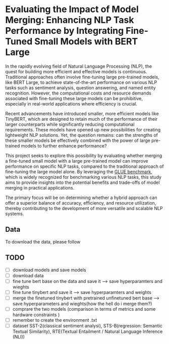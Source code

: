 #  Evaluating the Impact of Model Merging: Enhancing NLP Task Performance by Integrating Fine-Tuned Small Models with BERT Large


In the rapidly evolving field of Natural Language Processing (NLP), the quest for building more efficient and effective models is continuous. Traditional approaches often involve fine-tuning large pre-trained models, like BERT Large, to achieve state-of-the-art performance on various NLP tasks such as sentiment analysis, question answering, and named entity recognition. However, the computational costs and resource demands associated with fine-tuning these large models can be prohibitive, especially in real-world applications where efficiency is crucial.

Recent advancements have introduced smaller, more efficient models like TinyBERT, which are designed to retain much of the performance of their larger counterparts while significantly reducing computational requirements. These models have opened up new possibilities for creating lightweight NLP solutions. Yet, the question remains: can the strengths of these smaller models be effectively combined with the power of large pre-trained models to further enhance performance?

This project seeks to explore this possibility by evaluating whether merging a fine-tuned small model with a large pre-trained model can improve performance on specific NLP tasks, compared to the traditional approach of fine-tuning the large model alone. By leveraging the [GLUE benchmark](https://gluebenchmark.com/), which is widely recognized for benchmarking various NLP tasks, this study aims to provide insights into the potential benefits and trade-offs of model merging in practical applications.

The primary focus will be on determining whether a hybrid approach can offer a superior balance of accuracy, efficiency, and resource utilization, thereby contributing to the development of more versatile and scalable NLP systems.

## Data

To download the data, please follow 


## TODO
- [ ] download models and save models
- [ ] download data
- [ ] fine tune bert base on the data and save it --> save hyperparamters and wieghts
- [ ] fine tune tinybert and save it --> save hyperparamters and weights
- [ ] merge the finetuned tinybert with pretrained unfinetuned bert base --> save hyperparameters and wieghts(how the hell do i merge them?)
- [ ] comprare the two models (comparison in terms of metrics and some hardware constraints )
- [ ] remember to create the environment .txt
- [ ] dataset SST-2(classical sentiment analysi), STS-B(regression: Semantic Textual Similarity), RTE(Textual Entailment / Natural Language Inference (NLI))
